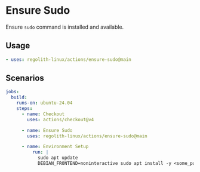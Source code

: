 # Ensure Sudo

Ensure `sudo` command is installed and available.

## Usage

```yaml
- uses: regolith-linux/actions/ensure-sudo@main
```

## Scenarios

```yaml
jobs:
  build:
    runs-on: ubuntu-24.04
    steps:
      - name: Checkout
        uses: actions/checkout@v4

      - name: Ensure Sudo
        uses: regolith-linux/actions/ensure-sudo@main

      - name: Environment Setup
          run: |
            sudo apt update
            DEBIAN_FRONTEND=noninteractive sudo apt install -y <some_package>
```
